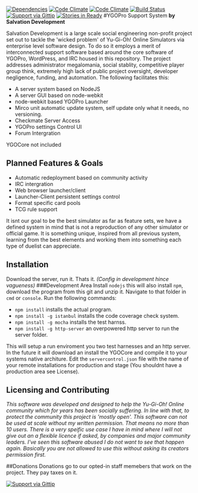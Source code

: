 [![Dependencies](https://david-dm.org/SalvationDevelopment/YGOPro-Support-System.svg)](https://david-dm.org/)
[![Code Climate](https://codeclimate.com/github/SalvationDevelopment/YGOPro-Support-System.png)](https://codeclimate.com/github/SalvationDevelopment/YGOPro-Support-System)
[![Code Climate](https://codeclimate.com/github/SalvationDevelopment/YGOPro-Support-System/coverage.png)](https://codeclimate.com/github/SalvationDevelopment/YGOPro-Support-System)
[![Build Status](https://travis-ci.org/SalvationDevelopment/YGOPro-Support-System.svg?branch=master)](https://travis-ci.org/SalvationDevelopment/YGOPro-Support-System)
[![Support via Gittip](http://img.shields.io/gittip/Zayelion.svg)](https://www.gittip.com/Zayelion/)
[![Stories in Ready](https://badge.waffle.io/salvationdevelopment/ygopro-support-system.png?label=ready&title=Ready)](https://waffle.io/salvationdevelopment/ygopro-support-system)
#YGOPro Support System
**by Salvation Development**

Salvation Development is a large scale social engineering non-profit project set out to tackle the 'wicked problem' of Yu-Gi-Oh! Online Simulators via enterprise level software design. To do so it employs a merit of interconnected support software based around the core software of YGOPro, WordPress, and IRC housed in this repository. The project addresses administrator megalomania, social stablity, competitive player group think, extremely high lack of public project oversight, developer negligence,  funding, and automation. The following facilitates this:
* A server system based on NodeJS 
* A server GUI based on node-webkit
* node-webkit based YGOPro Launcher
* Mirco unit automatic update system, self update only what it needs, no versioning.
* Checkmate Server Access
* YGOPro settings Control UI
* Forum Intergration

YGOCore not included

## Planned Features & Goals
* Automatic redeployment based on community activity
* IRC intergration
* Web browser launcher/client
* Launcher-Client persistent settings control
* Format specific card pools
* TCG rule support

It isnt our goal to be the best simulator as far as feature sets, we have a defined system in mind that is not a reproduction of any other simulator or official game. It is something unique, inspired from all previous system, learning from the best elements and working them into something each type of duelist can appreciate.


## Installation
Download the server, run it. Thats it. *(Config in development hince vagueness)*
###Development Area
Install `nodejs` this will also install `npm`, download the program from this git and unzip it. Navigate to that folder in `cmd` or `console`. Run the following commands:
* `npm install` installs the actual program.
* `npm install -g istanbul` installs the code coverage check system.
* `npm install -g mocha`  installs the test harnss.
* `npm install -g http-server`  an overpowered http server to run the server folder.

This will setup a run enviroment  you two test harnesses and an http server. In the future it will download an install the YGOCore and compile it to your systems native architure. Edit the `servercontrol.json` file with the name of your remote installations for production and stage (You shouldnt have a production area see License).

## Licensing and Contributing
*This software was developed and designed to help the Yu-Gi-Oh! Online community which for years has been socially suffering. In line with that, to protect the community this project is 'mostly open'. This software can not be used at scale without my written permission. That means no more than 10 users. There is a very speific use case I have in mind where I will not give out an a flexible licence if asked, by companies and major community leaders. I've seen this software abused I do not want to see that happen again. Basically you are not allowed to use this without asking its creators permission first.*

##Donations
Donations go to our opted-in staff memebers that work on the project. They pay taxes on it.


[![Support via Gittip](https://rawgithub.com/twolfson/gittip-badge/0.2.0/dist/gittip.png)](https://www.gittip.com/Zayelion/)

